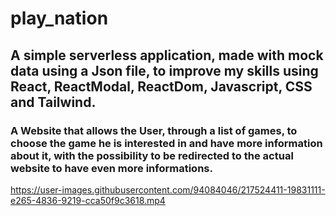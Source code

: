 # play_nation

## A simple serverless application, made with mock data using a Json file, to improve my skills using React, ReactModal, ReactDom, Javascript, CSS and Tailwind.

### A Website that allows the User, through a list of games, to choose the game he is interested in and have more information about it, with the possibility to be redirected to the actual website to have even more informations.



https://user-images.githubusercontent.com/94084046/217524411-19831111-e265-4836-9219-cca50f9c3618.mp4





